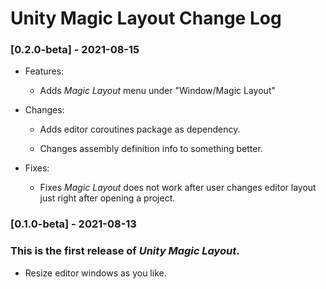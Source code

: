 # Unity Magic Layout Change Log

### [0.2.0-beta] - 2021-08-15


- Features:

  - Adds _Magic Layout_ menu under "Window/Magic Layout"
  
- Changes:
  
  - Adds editor coroutines package as dependency.
  
  - Changes assembly definition info to something better.

- Fixes:
  
  - Fixes _Magic Layout_ does not work after user changes editor layout just right after opening a project. 



### [0.1.0-beta] - 2021-08-13

### This is the first release of *Unity Magic Layout*.

- Resize editor windows as you like.


